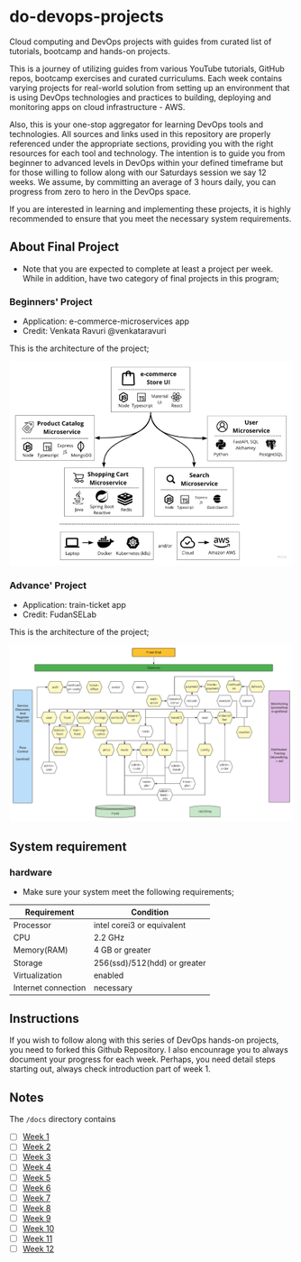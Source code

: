 # do-devops-projects
Cloud computing and DevOps projects with guides from curated list of tutorials, bootcamp and hands-on projects.

This is a journey of utilizing guides from various YouTube tutorials, GitHub repos, bootcamp exercises and curated curriculums. Each week contains varying projects for real-world solution from setting up an environment that is using DevOps technologies and practices to building, deploying and monitoring apps on cloud infrastructure - AWS.

Also, this is your one-stop aggregator for learning DevOps tools and technologies. All sources and links used in this repository are properly referenced under the appropriate sections, providing you with the right resources for each tool and technology. The intention is to guide you from beginner to advanced levels in DevOps within your defined timeframe but for those willing to follow along with our Saturdays session we say 12 weeks. We assume, by committing an average of 3 hours daily, you can progress from zero to hero in the DevOps space.

If you are interested in learning and implementing these projects, it is highly recommended to ensure that you meet the necessary system requirements.

## About Final Project
- Note that you are expected to complete at least a project per week. While in addition, have two category of final projects in this program;
  
### Beginners' Project
- Application: e-commerce-microservices app
- Credit: Venkata Ravuri @venkataravuri

This is the architecture of the project;

![Beginner Project](/docs/assets/beginner.png)

### Advance' Project
- Application: train-ticket app
- Credit: FudanSELab

This is the architecture of the project;

![Advance Project](/docs/assets/advance.png)

## System requirement
### hardware
- Make sure your system meet the following requirements;

| Requirement  | Condition |
| ------------- | ------------- |
| Processor  | intel corei3 or equivalent  |
| CPU  | 2.2 GHz  |
| Memory(RAM)  | 4 GB or greater  |
| Storage  | 256(ssd)/512(hdd) or greater  |
| Virtualization  | enabled  |
| Internet connection  | necessary  |

## Instructions

If you wish to follow along with this series of DevOps hands-on projects, you need to forked this Github Repository. I also encounrage you to always document your progress for each week. Perhaps, you need detail steps starting out, always check introduction part of week 1. 

## Notes

The `/docs` directory contains

- [ ] [Week 1](docs/week1.md)
- [ ] [Week 2](docs/week2.md)
- [ ] [Week 3](docs/week3.md)
- [ ] [Week 4](docs/week4.md)
- [ ] [Week 5](docs/week5.md)
- [ ] [Week 6](docs/week6.md)
- [ ] [Week 7](docs/week7.md)
- [ ] [Week 8](docs/week8.md)
- [ ] [Week 9](docs/week9.md)
- [ ] [Week 10](docs/week10.md)
- [ ] [Week 11](docs/week11.md)
- [ ] [Week 12](docs/week12.md)
